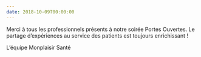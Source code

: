 ```yaml
---
date: 2018-10-09T00:00:00
---
```


Merci à tous les professionnels présents à notre soirée Portes Ouvertes. Le partage d’expériences au service des patients est toujours enrichissant !

L’équipe Monplaisir Santé

